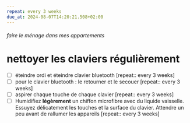 ```yaml
---
repeat: every 3 weeks
due_at: 2024-08-07T14:20:21.508+02:00
---
```

###### faire le ménage dans mes appartements
# nettoyer les claviers régulièrement 
- [ ] éteindre ordi et éteindre clavier bluetooth  [repeat:: every 3 weeks]  
- [ ] pour le clavier bluetooth : le retourner et le secouer  [repeat:: every 3 weeks]  
- [ ] aspirer chaque touche de chaque clavier  [repeat:: every 3 weeks] 
- [ ] Humidifiez **légèrement** un chiffon microfibre avec du liquide vaisselle. Essuyez délicatement les touches et la surface du clavier. Attendre un peu avant de rallumer les appareils  [repeat:: every 3 weeks]